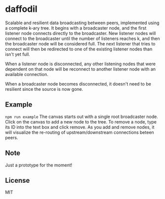 # daffodil
Scalable and resilient data broadcasting between peers, implemented using a complete k-ary tree. It begins with a broadcaster node, and the first listener node connects directly to the broadcaster. New listener nodes will connect to the broadcaster until the number of listeners reaches k, and then the broadcaster node will be considered full. The next listener that tries to connect will then be redirected to one of the existing listener nodes than isn't yet full.

When a listener node is disconnected, any other listening nodes that were dependent on that node will be reconnect to another listener node with an available connection.

When a broadcaster node becomes disconnected, it doesn't need to be resilient since the source is now gone.

## Example
`npm run example`
The canvas starts out with a single root broadcaster node. Click on the canvas to add a new node to the tree. To remove a node, type its ID into the text box and click remove. As you add and remove nodes, it will visualize the re-routing of upstream/downstream connections beteen peers.

## Note
Just a prototype for the moment!

## License
MIT
